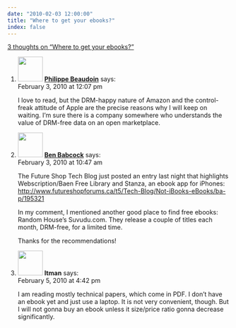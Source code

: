 ```yaml
---
date: "2010-02-03 12:00:00"
title: "Where to get your ebooks?"
index: false
---
```


[3 thoughts on &ldquo;Where to get your ebooks?&rdquo;](/lemire/blog/2010/02-03-where-to-get-your-ebooks)

<ol class="comment-list">
<li id="comment-52222" class="comment even thread-even depth-1">
<div class="comment-author vcard">
<img alt src="https://secure.gravatar.com/avatar/5dd2c5b46b528a1db0482f280670a84b?s=56&#038;d=mm&#038;r=g" srcset="https://secure.gravatar.com/avatar/5dd2c5b46b528a1db0482f280670a84b?s=112&#038;d=mm&#038;r=g 2x" class="avatar avatar-56 photo" height="56" width="56" decoding="async" /> <b class="fn"><a href="https://www.google.com/reader/about/" class="url" rel="ugc external nofollow">Philippe Beaudoin</a></b> <span class="says">says:</span> </div>
<div class="comment-metadata"><time datetime="2010-02-03T12:07:37+00:00">February 3, 2010 at 12:07 pm</time></a> </div>
<div class="comment-content">
<p>I love to read, but the DRM-happy nature of Amazon and the control-freak attitude of Apple are the precise reasons why I will keep on waiting. I&rsquo;m sure there is a company somewhere who understands the value of DRM-free data on an open marketplace.</p>
</div>
</li>
<li id="comment-52221" class="comment odd alt thread-odd thread-alt depth-1">
<div class="comment-author vcard">
<img alt src="https://secure.gravatar.com/avatar/c71711062c1eea90e0f64c678ba1519b?s=56&#038;d=mm&#038;r=g" srcset="https://secure.gravatar.com/avatar/c71711062c1eea90e0f64c678ba1519b?s=112&#038;d=mm&#038;r=g 2x" class="avatar avatar-56 photo" height="56" width="56" decoding="async" /> <b class="fn"><a href="http://tachyondecay.net/" class="url" rel="ugc external nofollow">Ben Babcock</a></b> <span class="says">says:</span> </div>
<div class="comment-metadata"><time datetime="2010-02-03T10:47:20+00:00">February 3, 2010 at 10:47 am</time></a> </div>
<div class="comment-content">
<p>The Future Shop Tech Blog just posted an entry last night that highlights Webscription/Baen Free Library and Stanza, an ebook app for iPhones:<br/>
<a href="http://www.futureshopforums.ca/t5/Tech-Blog/Not-iBooks-eBooks/ba-p/195321" rel="nofollow ugc">http://www.futureshopforums.ca/t5/Tech-Blog/Not-iBooks-eBooks/ba-p/195321</a></p>
<p>In my comment, I mentioned another good place to find free ebooks: Random House&rsquo;s Suvudu.com. They release a couple of titles each month, DRM-free, for a limited time.</p>
<p>Thanks for the recommendations!</p>
</div>
</li>
<li id="comment-52223" class="comment even thread-even depth-1">
<div class="comment-author vcard">
<img alt src="https://secure.gravatar.com/avatar/cdbd04afdb5401d1cbbd390416f3c1e3?s=56&#038;d=mm&#038;r=g" srcset="https://secure.gravatar.com/avatar/cdbd04afdb5401d1cbbd390416f3c1e3?s=112&#038;d=mm&#038;r=g 2x" class="avatar avatar-56 photo" height="56" width="56" loading="lazy" decoding="async" /> <b class="fn">Itman</b> <span class="says">says:</span> </div>
<div class="comment-metadata"><time datetime="2010-02-05T16:42:43+00:00">February 5, 2010 at 4:42 pm</time></a> </div>
<div class="comment-content">
<p>I am reading mostly technical papers, which come in PDF. I don&rsquo;t have an ebook yet and just use a laptop. It is not very convenient, though. But I will not gonna buy an ebook unless it size/price ratio gonna decrease significantly.</p>
</div>
</li>
</ol>
